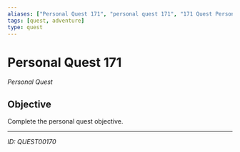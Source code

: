 ```yaml
---
aliases: ["Personal Quest 171", "personal quest 171", "171 Quest Personal"]
tags: [quest, adventure]
type: quest
---
```


# Personal Quest 171

*Personal Quest*

## Objective
Complete the personal quest objective.

---
*ID: QUEST00170*